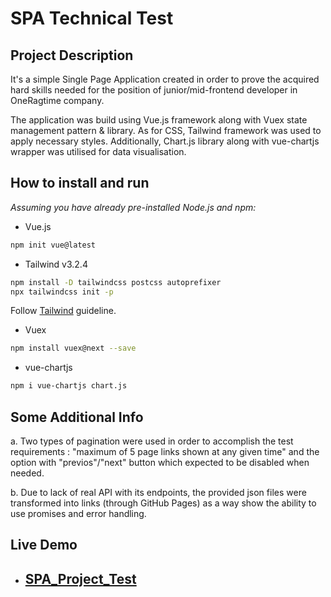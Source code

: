 # **SPA Technical Test**

## **Project Description**

It's a simple Single Page Application created in order to prove the acquired hard skills needed for the position of junior/mid-frontend developer in OneRagtime company.

The application was build using Vue.js framework along with Vuex state management pattern & library. As for CSS, Tailwind framework was used to apply necessary styles. Additionally, Chart.js library along with vue-chartjs wrapper was utilised for data visualisation.

## **How to install and run**

*Assuming you have already pre-installed Node.js and npm:*
- Vue.js

```bash
npm init vue@latest
```

- Tailwind v3.2.4

```bash
npm install -D tailwindcss postcss autoprefixer
npx tailwindcss init -p
```

Follow [Tailwind](https://tailwindcss.com/docs/guides/vite#vue) guideline.

- Vuex

```bash
npm install vuex@next --save
```

- vue-chartjs
  
```bash
npm i vue-chartjs chart.js
``` 

## **Some Additional Info**

a. Two types of pagination were used in order to accomplish the test requirements : "maximum of 5 page links shown at any given time" and the option with "previos"/"next" button which expected to be disabled when needed.

b. Due to lack of real API with its endpoints, the provided json files were transformed into links (through GitHub Pages) as a way show the ability to use promises and error handling.

## **Live Demo**

-  ## [SPA_Project_Test](https://lovely-paprenjak-cc98ec.netlify.app/)
